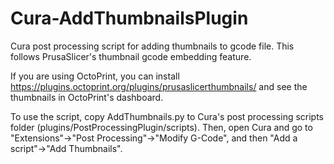 # Cura-AddThumbnailsPlugin

Cura post processing script for adding thumbnails to gcode file. This follows PrusaSlicer's thumbnail gcode embedding feature.

If you are using OctoPrint, you can install https://plugins.octoprint.org/plugins/prusaslicerthumbnails/ and see the thumbnails in OctoPrint's dashboard.

To use the script, copy AddThumbnails.py to Cura's post processing scripts folder (plugins/PostProcessingPlugin/scripts).
Then, open Cura and go to "Extensions"->"Post Processing"->"Modify G-Code", and then "Add a script"->"Add Thumbnails".


